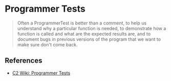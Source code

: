 # Programmer Tests

> Often a ProgrammerTest is better than a comment, to help us understand why a particular function is needed, to demonstrate how a function is called and what are the expected results are, and to document bugs in previous versions of the program that we want to make sure don't come back.


## References

* [C2 Wiki: Programmer Tests](https://c2.com/cgi/wiki?ProgrammerTest)
